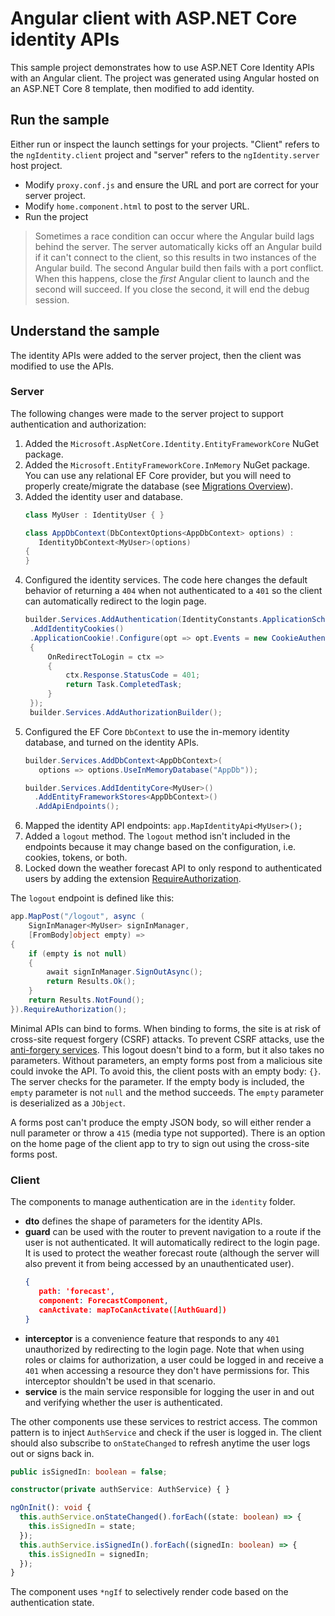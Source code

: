 # Angular client with ASP.NET Core identity APIs

This sample project demonstrates how to use ASP.NET Core Identity APIs with an Angular client. The project was generated using Angular hosted on an ASP.NET Core 8 template, then modified to add identity.

## Run the sample

Either run or inspect the launch settings for your projects. "Client" refers to the `ngIdentity.client` project and "server" refers to the `ngIdentity.server` host project. 

* Modify `proxy.conf.js` and ensure the URL and port are correct for your server project. 
* Modify `home.component.html` to post to the server URL.
* Run the project

> Sometimes a race condition can occur where the Angular build lags behind the server. The server  automatically kicks off an Angular build if it can't connect to the client, so this results in two instances of the Angular build. The second Angular build then fails with a port conflict. When this happens, close the _first_ Angular client to launch and the second will succeed. If you close the second, it will end the debug session.

## Understand the sample

The identity APIs were added to the server project, then the client was modified to use the APIs.

### Server

The following changes were made to the server project to support authentication and authorization:

1. Added the `Microsoft.AspNetCore.Identity.EntityFrameworkCore` NuGet package.
1. Added the `Microsoft.EntityFrameworkCore.InMemory` NuGet package. You can use any relational EF Core provider, but you will need to properly create/migrate the database (see [Migrations Overview](https://learn.microsoft.com/ef/core/managing-schemas/migrations/?tabs=dotnet-core-cli)).
1. Added the identity user and database.
   ```csharp
   class MyUser : IdentityUser { }

   class AppDbContext(DbContextOptions<AppDbContext> options) :
      IdentityDbContext<MyUser>(options)
   {    
   } 
   ```
1. Configured the identity services. The code here changes the default behavior of returning a `404` when not authenticated to a `401` so the client can automatically redirect to the login page.
   ```csharp
   builder.Services.AddAuthentication(IdentityConstants.ApplicationScheme)
    .AddIdentityCookies()
    .ApplicationCookie!.Configure(opt => opt.Events = new CookieAuthenticationEvents()
    {
        OnRedirectToLogin = ctx =>
        {
            ctx.Response.StatusCode = 401;
            return Task.CompletedTask;
        }
    }); 
    builder.Services.AddAuthorizationBuilder();
   ```
1. Configured the EF Core `DbContext` to use the in-memory identity database, and turned on the identity APIs.
   ```csharp
   builder.Services.AddDbContext<AppDbContext>(
      options => options.UseInMemoryDatabase("AppDb"));

   builder.Services.AddIdentityCore<MyUser>()
     .AddEntityFrameworkStores<AppDbContext>()
     .AddApiEndpoints();
   ```
1. Mapped the identity API endpoints: `app.MapIdentityApi<MyUser>();`
1. Added a `logout` method. The `logout` method isn't included in the endpoints because it may change based on the configuration, i.e. cookies, tokens, or both. <!--More on this method below. We typically don't use below in the docs. In the following if that's appropriate, or later in the article, but I'm guessing we really don't need it.-->
1. Locked down the weather forecast API to only respond to authenticated users by adding the extension [RequireAuthorization](https://learn.microsoft.com/dotnet/api/microsoft.aspnetcore.builder.authorizationendpointconventionbuilderextensions.requireauthorization).

The `logout` endpoint is defined like this:

```csharp
app.MapPost("/logout", async (
    SignInManager<MyUser> signInManager,
    [FromBody]object empty) =>
{
    if (empty is not null)
    {
        await signInManager.SignOutAsync();
        return Results.Ok();
    }
    return Results.NotFound();
}).RequireAuthorization();
```

Minimal APIs can bind to forms. When binding to forms, the site is at risk of cross-site request forgery (CSRF) attacks. To prevent CSRF attacks, use the [anti-forgery services](https://learn.microsoft.com/aspnet/core/security/anti-request-forgery). This logout doesn't bind to a form, but it also takes no parameters. Without parameters, an empty forms post from a malicious site could invoke the API. To avoid this, the client posts with an empty body: `{}`. The server checks for the parameter. If the empty body is included, the `empty` parameter is not `null` and the method succeeds. The `empty` parameter is deserialized as a `JObject`.

A forms post can't produce the empty JSON body, so will either render a null parameter or throw a `415` (media type not supported). There is an option on the home page of the client app to try to sign out using the cross-site forms post. 

### Client

The components to manage authentication are in the `identity` folder.

* **dto** defines the shape of parameters for the identity APIs.
* **guard** can be used with the router to prevent navigation to a route if the user is not authenticated. It will automatically redirect to the login page. It is used to protect the weather forecast route (although the server will also prevent it from being accessed by an unauthenticated user).
   ```json
   {
      path: 'forecast',
      component: ForecastComponent,
      canActivate: mapToCanActivate([AuthGuard])
  }
  ```
* **interceptor** is a convenience feature that responds to any `401` unauthorized by redirecting to the login page. Note that when using roles or claims for authorization, a user could be logged in and receive a `401` when accessing a resource they don't have permissions for. This interceptor shouldn't be used in that scenario.
* **service** is the main service responsible for logging the user in and out and verifying whether the user is authenticated.

The other components use these services to restrict access. The common pattern is to inject `AuthService` and check if the user is logged in. The client should also subscribe to `onStateChanged` to refresh anytime the user logs out or signs back in.

```typescript
public isSignedIn: boolean = false;

constructor(private authService: AuthService) { }

ngOnInit(): void {
  this.authService.onStateChanged().forEach((state: boolean) => {
    this.isSignedIn = state;      
  });
  this.authService.isSignedIn().forEach((signedIn: boolean) => {
    this.isSignedIn = signedIn;
  });
}
```

The component uses `*ngIf` to selectively render code based on the authentication state.
